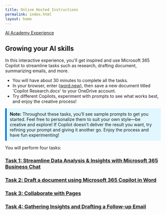 ```yaml
---
title: Online Hosted Instructions
permalink: index.html
layout: home
---
```


[AI Academy Experience](https://microsoftlearning.github.io/Microsoft-365-Copilot-Immersion-Experience/Instructions/Labs/AIAcademy/index_1.html)

## Growing your AI skills

In this interactive experience, you'll get inspired and use Microsoft 365 Copilot to streamline tasks such as research, drafting document, summarizing emails, and more.

- You will have about 30 minutes to complete all the tasks.
- In your browser, enter (<a href="https://word.new" target="_blank">word.new</a>), then save a new document titled 'Copilot Research.docx' to your OneDrive account.
- Try different Copilots, experiment with prompts to see what works best, and enjoy the creative process!

<div style="background-color: #e0f7ff; padding: 10px; border-left: 5px solid #0078D4;">
<strong>Note:</strong> Throughout these tasks, you’ll see sample prompts to get you started. Feel free to personalize them to suit your own style—be creative and explore! If Copilot doesn’t deliver the result you want, try refining your prompt and giving it another go. Enjoy the process and have fun experimenting!
</div>

You will perform four tasks:

### [Task 1: Streamline Data Analysis & Insights with Microsoft 365 Business Chat](https://microsoftlearning.github.io/Microsoft-365-Copilot-Immersion-Experience/Instructions/Labs/PubSec/Task_1.html)

### [Task 2: Draft a document using Microsoft 365 Copilot in Word](https://microsoftlearning.github.io/Microsoft-365-Copilot-Immersion-Experience/Instructions/Labs/PubSec/Task_2.html)

### [Task 3: Collaborate with Pages](https://microsoftlearning.github.io/Microsoft-365-Copilot-Immersion-Experience/Instructions/Labs/PubSec/Task_3.html)

### [Task 4: Gathering Insights and Drafting a Follow-up Email](https://microsoftlearning.github.io/Microsoft-365-Copilot-Immersion-Experience/Instructions/Labs/PubSec/Task_4.html)


